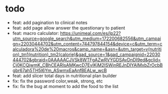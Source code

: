 # todo
- feat: add pagination to clinical notes 
- feat: add page allow answer the questionary to patient 
- feat: macro calculator: https://unimeal.com/es/lp22?utm_source=google_search&utm_medium=172200682556&utm_campaign=22030444702&utm_content=744797844154&device=c&utm_term=calculadora%20de%20macros&camp_name=&asn=&utm_target=v(nutrition)_tm1(nutrition)_tm2(calorie)&gad_source=1&gad_campaignid=22030444702&gbraid=0AAAAACJVSk8WTFgAZwRVYGDSAvDnDI9ed&gclid=Cj0KCQjwmK_CBhCEARIsAMKwcD7EvIKjM2ISWjnREJnDIYAIMxbZrOcbBgbr67ah5TH5l6Ym_ASwmxEaAnfBEALw_wcB
- feat: add slicer total days in nutritional plan builder
- fix: fix the password color,weak, strong, etc
- fix: fix the bug at moment to add the food to the list